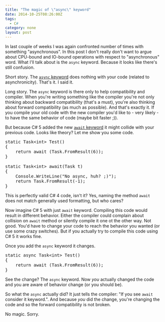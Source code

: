 ```yaml
---
title: "The magic of \"async\" keyword"
date: 2014-10-25T08:26:00Z
tags:
  - C#
category: none
layout: post
---
```

In last couple of weeks I was again confronted number of times with something "asynchronous". In this post I don't really don't want to argue about CPU-bound and IO-bound operations with respect to "asynchronous" word. What I'll talk about is the `async` keyword. Because it looks like there's still confusion.

<!-- excerpt -->

Short story. The [`async` keyword][1] does nothing with your code (related to asynchronicity). That's it. I said it.

Long story. The `async` keyword is there only to help compatibility and compiler. When you're writing something like the compiler you're not only thinking about backward compatibility (that's a must), you're also thinking about forward compatibility (as much as possible). And that's exactly it. If you compile your old code with the new compiler you'd like to - very likely - to have the same behavior of code (maybe bit faster ;)).

But because C# 5 added the new [`await` keyword][2] it might collide with your previous code. Looks like theory? Let me show you some code.

<pre class="brush:csharp">
static Task&lt;int&gt; Test()
{
	return await (Task.FromResult(6));
}

static Task&lt;int&gt; await(Task t)
{
	Console.WriteLine("No async, huh? ;)");
	return Task.FromResult(-1);
}
</pre>

This is perfectly valid C# 4 code, isn't it? Yes, naming the method `await` does not match generally used formatting, but who cares? 

Now imagine C# 5 with just `await` keyword. Compiling this code would result in different behavior. Either the compiler could complain about collision on `await` method or silently compile it one ot the other way. Not good. You'd have to change your code to reach the behavior you wanted (or use some crazy switches). But if you actually try to compile this code using C# 5 it works fine.

Once you add the `async` keyword it changes.

<pre class="brush:csharp">
static async Task&lt;int&gt; Test()
{
	return await (Task.FromResult(6));
}
</pre>

See the change? The `async` keyword. Now _you_ actually changed the code and you are aware of behavior change (or you should be).

So what the `async` actually did? It just tells the compiler: "If you see `await` consider it keyword.". And because _you_ did the change, you're changing the code and so the forward compatibility is not broken.

No magic. Sorry.   

[1]: http://msdn.microsoft.com/en-us/library/hh156513.aspx
[2]: http://msdn.microsoft.com/en-us/library/hh156528.aspx